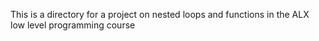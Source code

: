 This is a directory for a project on nested loops and functions in the ALX low level programming course

